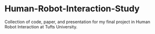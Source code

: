 # Human-Robot-Interaction-Study
Collection of code, paper, and presentation for my final project in Human Robot Interaction at Tufts University.
